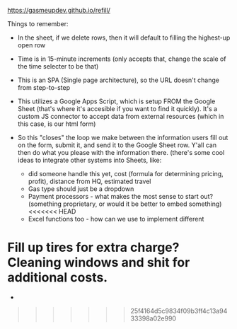 https://gasmeupdev.github.io/refill/

Things to remember: 
- In the sheet, if we delete rows, then it will default to filling the highest-up open row 
- Time is in 15-minute increments (only accepts that, change the scale of the time selecter to be that) 
- This is an SPA (Single page architecture), so the URL doesn't change from step-to-step



- This utilizes a Google Apps Script, which is setup FROM the Google Sheet (that's where it's accesible if you want to find it quickly). It's a custom JS connector to accept data from external resources (which in this case, is our html form) 

- So this "closes" the loop we make between the information users fill out on the form, submit it, and send it to the Google Sheet row. Y'all can then do what you please with the information there. (there's some cool ideas to integrate other systems into Sheets, like: 
  - did someone handle this yet, cost (formula for determining pricing, profit), distance from HQ, estimated travel
  - Gas type should just be a dropdown
  - Payment processors - what makes the most sense to start out? (something proprietary, or would it be better to embed something)
<<<<<<< HEAD
  - Excel functions too - how can we use to implement different
 
Fill up tires for extra charge? Cleaning windows and shit for additional costs. 
=======
  - 
>>>>>>> 25f4164d5c9834f09b3ff4c13a9433398a02e990
